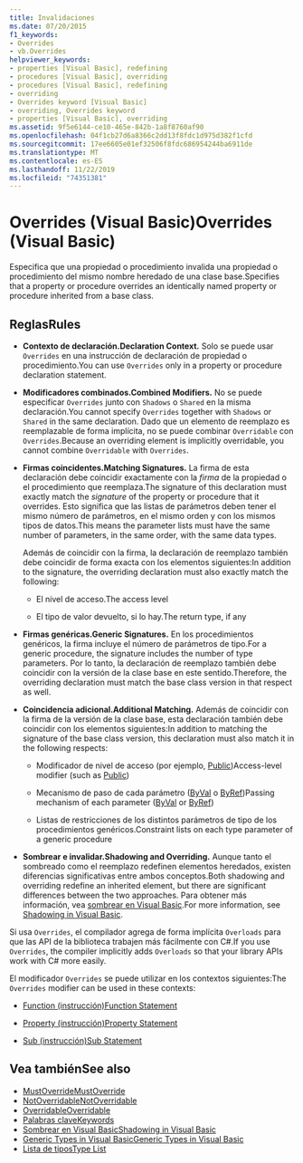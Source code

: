 ```yaml
---
title: Invalidaciones
ms.date: 07/20/2015
f1_keywords:
- Overrides
- vb.Overrides
helpviewer_keywords:
- properties [Visual Basic], redefining
- procedures [Visual Basic], overriding
- procedures [Visual Basic], redefining
- overriding
- Overrides keyword [Visual Basic]
- overriding, Overrides keyword
- properties [Visual Basic], overriding
ms.assetid: 9f5e6144-ce10-465e-842b-1a8f8760af90
ms.openlocfilehash: 04f1cb27d6a8366c2dd13f8fdc1d975d382f1cfd
ms.sourcegitcommit: 17ee6605e01ef32506f8fdc686954244ba6911de
ms.translationtype: MT
ms.contentlocale: es-ES
ms.lasthandoff: 11/22/2019
ms.locfileid: "74351381"
---
```

# <a name="overrides-visual-basic"></a><span data-ttu-id="2a0fd-102">Overrides (Visual Basic)</span><span class="sxs-lookup"><span data-stu-id="2a0fd-102">Overrides (Visual Basic)</span></span>

<span data-ttu-id="2a0fd-103">Especifica que una propiedad o procedimiento invalida una propiedad o procedimiento del mismo nombre heredado de una clase base.</span><span class="sxs-lookup"><span data-stu-id="2a0fd-103">Specifies that a property or procedure overrides an identically named property or procedure inherited from a base class.</span></span>

## <a name="rules"></a><span data-ttu-id="2a0fd-104">Reglas</span><span class="sxs-lookup"><span data-stu-id="2a0fd-104">Rules</span></span>

- <span data-ttu-id="2a0fd-105">**Contexto de declaración.**</span><span class="sxs-lookup"><span data-stu-id="2a0fd-105">**Declaration Context.**</span></span> <span data-ttu-id="2a0fd-106">Solo se puede usar `Overrides` en una instrucción de declaración de propiedad o procedimiento.</span><span class="sxs-lookup"><span data-stu-id="2a0fd-106">You can use `Overrides` only in a property or procedure declaration statement.</span></span>

- <span data-ttu-id="2a0fd-107">**Modificadores combinados.**</span><span class="sxs-lookup"><span data-stu-id="2a0fd-107">**Combined Modifiers.**</span></span> <span data-ttu-id="2a0fd-108">No se puede especificar `Overrides` junto con `Shadows` o `Shared` en la misma declaración.</span><span class="sxs-lookup"><span data-stu-id="2a0fd-108">You cannot specify `Overrides` together with `Shadows` or `Shared` in the same declaration.</span></span> <span data-ttu-id="2a0fd-109">Dado que un elemento de reemplazo es reemplazable de forma implícita, no se puede combinar `Overridable` con `Overrides`.</span><span class="sxs-lookup"><span data-stu-id="2a0fd-109">Because an overriding element is implicitly overridable, you cannot combine `Overridable` with `Overrides`.</span></span>

- <span data-ttu-id="2a0fd-110">**Firmas coincidentes.**</span><span class="sxs-lookup"><span data-stu-id="2a0fd-110">**Matching Signatures.**</span></span> <span data-ttu-id="2a0fd-111">La firma de esta declaración debe coincidir exactamente con la *firma* de la propiedad o el procedimiento que reemplaza.</span><span class="sxs-lookup"><span data-stu-id="2a0fd-111">The signature of this declaration must exactly match the *signature* of the property or procedure that it overrides.</span></span> <span data-ttu-id="2a0fd-112">Esto significa que las listas de parámetros deben tener el mismo número de parámetros, en el mismo orden y con los mismos tipos de datos.</span><span class="sxs-lookup"><span data-stu-id="2a0fd-112">This means the parameter lists must have the same number of parameters, in the same order, with the same data types.</span></span>

  <span data-ttu-id="2a0fd-113">Además de coincidir con la firma, la declaración de reemplazo también debe coincidir de forma exacta con los elementos siguientes:</span><span class="sxs-lookup"><span data-stu-id="2a0fd-113">In addition to the signature, the overriding declaration must also exactly match the following:</span></span>

  - <span data-ttu-id="2a0fd-114">El nivel de acceso.</span><span class="sxs-lookup"><span data-stu-id="2a0fd-114">The access level</span></span>

  - <span data-ttu-id="2a0fd-115">El tipo de valor devuelto, si lo hay.</span><span class="sxs-lookup"><span data-stu-id="2a0fd-115">The return type, if any</span></span>

- <span data-ttu-id="2a0fd-116">**Firmas genéricas.**</span><span class="sxs-lookup"><span data-stu-id="2a0fd-116">**Generic Signatures.**</span></span> <span data-ttu-id="2a0fd-117">En los procedimientos genéricos, la firma incluye el número de parámetros de tipo.</span><span class="sxs-lookup"><span data-stu-id="2a0fd-117">For a generic procedure, the signature includes the number of type parameters.</span></span> <span data-ttu-id="2a0fd-118">Por lo tanto, la declaración de reemplazo también debe coincidir con la versión de la clase base en este sentido.</span><span class="sxs-lookup"><span data-stu-id="2a0fd-118">Therefore, the overriding declaration must match the base class version in that respect as well.</span></span>

- <span data-ttu-id="2a0fd-119">**Coincidencia adicional.**</span><span class="sxs-lookup"><span data-stu-id="2a0fd-119">**Additional Matching.**</span></span> <span data-ttu-id="2a0fd-120">Además de coincidir con la firma de la versión de la clase base, esta declaración también debe coincidir con los elementos siguientes:</span><span class="sxs-lookup"><span data-stu-id="2a0fd-120">In addition to matching the signature of the base class version, this declaration must also match it in the following respects:</span></span>

  - <span data-ttu-id="2a0fd-121">Modificador de nivel de acceso (por ejemplo, [Public](../../../visual-basic/language-reference/modifiers/public.md))</span><span class="sxs-lookup"><span data-stu-id="2a0fd-121">Access-level modifier (such as [Public](../../../visual-basic/language-reference/modifiers/public.md))</span></span>

  - <span data-ttu-id="2a0fd-122">Mecanismo de paso de cada parámetro ([ByVal](../../../visual-basic/language-reference/modifiers/byval.md) o [ByRef](../../../visual-basic/language-reference/modifiers/byref.md))</span><span class="sxs-lookup"><span data-stu-id="2a0fd-122">Passing mechanism of each parameter ([ByVal](../../../visual-basic/language-reference/modifiers/byval.md) or [ByRef](../../../visual-basic/language-reference/modifiers/byref.md))</span></span>

  - <span data-ttu-id="2a0fd-123">Listas de restricciones de los distintos parámetros de tipo de los procedimientos genéricos.</span><span class="sxs-lookup"><span data-stu-id="2a0fd-123">Constraint lists on each type parameter of a generic procedure</span></span>

- <span data-ttu-id="2a0fd-124">**Sombrear e invalidar.**</span><span class="sxs-lookup"><span data-stu-id="2a0fd-124">**Shadowing and Overriding.**</span></span> <span data-ttu-id="2a0fd-125">Aunque tanto el sombreado como el reemplazo redefinen elementos heredados, existen diferencias significativas entre ambos conceptos.</span><span class="sxs-lookup"><span data-stu-id="2a0fd-125">Both shadowing and overriding redefine an inherited element, but there are significant differences between the two approaches.</span></span> <span data-ttu-id="2a0fd-126">Para obtener más información, vea [sombrear en Visual Basic](../../../visual-basic/programming-guide/language-features/declared-elements/shadowing.md).</span><span class="sxs-lookup"><span data-stu-id="2a0fd-126">For more information, see [Shadowing in Visual Basic](../../../visual-basic/programming-guide/language-features/declared-elements/shadowing.md).</span></span>

<span data-ttu-id="2a0fd-127">Si usa `Overrides`, el compilador agrega de forma implícita `Overloads` para que las API de la biblioteca trabajen más fácilmente con C#.</span><span class="sxs-lookup"><span data-stu-id="2a0fd-127">If you use `Overrides`, the compiler implicitly adds `Overloads` so that your library APIs work with C# more easily.</span></span>

<span data-ttu-id="2a0fd-128">El modificador `Overrides` se puede utilizar en los contextos siguientes:</span><span class="sxs-lookup"><span data-stu-id="2a0fd-128">The `Overrides` modifier can be used in these contexts:</span></span>

- [<span data-ttu-id="2a0fd-129">Function (instrucción)</span><span class="sxs-lookup"><span data-stu-id="2a0fd-129">Function Statement</span></span>](../../../visual-basic/language-reference/statements/function-statement.md)

- [<span data-ttu-id="2a0fd-130">Property (instrucción)</span><span class="sxs-lookup"><span data-stu-id="2a0fd-130">Property Statement</span></span>](../../../visual-basic/language-reference/statements/property-statement.md)

- [<span data-ttu-id="2a0fd-131">Sub (instrucción)</span><span class="sxs-lookup"><span data-stu-id="2a0fd-131">Sub Statement</span></span>](../../../visual-basic/language-reference/statements/sub-statement.md)

## <a name="see-also"></a><span data-ttu-id="2a0fd-132">Vea también</span><span class="sxs-lookup"><span data-stu-id="2a0fd-132">See also</span></span>

- [<span data-ttu-id="2a0fd-133">MustOverride</span><span class="sxs-lookup"><span data-stu-id="2a0fd-133">MustOverride</span></span>](../../../visual-basic/language-reference/modifiers/mustoverride.md)
- [<span data-ttu-id="2a0fd-134">NotOverridable</span><span class="sxs-lookup"><span data-stu-id="2a0fd-134">NotOverridable</span></span>](../../../visual-basic/language-reference/modifiers/notoverridable.md)
- [<span data-ttu-id="2a0fd-135">Overridable</span><span class="sxs-lookup"><span data-stu-id="2a0fd-135">Overridable</span></span>](../../../visual-basic/language-reference/modifiers/overridable.md)
- [<span data-ttu-id="2a0fd-136">Palabras clave</span><span class="sxs-lookup"><span data-stu-id="2a0fd-136">Keywords</span></span>](../../../visual-basic/language-reference/keywords/index.md)
- [<span data-ttu-id="2a0fd-137">Sombrear en Visual Basic</span><span class="sxs-lookup"><span data-stu-id="2a0fd-137">Shadowing in Visual Basic</span></span>](../../../visual-basic/programming-guide/language-features/declared-elements/shadowing.md)
- [<span data-ttu-id="2a0fd-138">Generic Types in Visual Basic</span><span class="sxs-lookup"><span data-stu-id="2a0fd-138">Generic Types in Visual Basic</span></span>](../../../visual-basic/programming-guide/language-features/data-types/generic-types.md)
- [<span data-ttu-id="2a0fd-139">Lista de tipos</span><span class="sxs-lookup"><span data-stu-id="2a0fd-139">Type List</span></span>](../../../visual-basic/language-reference/statements/type-list.md)
